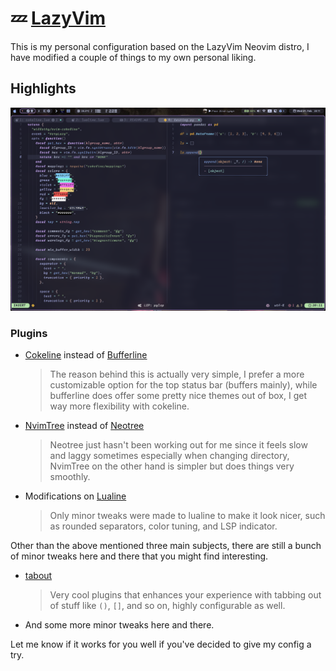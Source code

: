 <!-- markdownlint-disable MD013 MD001 -->

# 💤 [LazyVim](https://github.com/LazyVim/LazyVim)

This is my personal configuration based on the LazyVim Neovim distro, I have modified a couple of things to my own personal liking.

## Highlights

![Showcase](./img/showcase_neovim.png)

### Plugins

- [Cokeline](https://github.com/willothy/nvim-cokeline) instead of [Bufferline](https://github.com/akinsho/bufferline.nvim)

  > The reason behind this is actually very simple, I prefer a more customizable option for the top status bar (buffers mainly), while bufferline does offer some pretty nice themes out of box, I get way more flexibility with cokeline.

- [NvimTree](https://nvim-tree/nvim-tree.lua) instead of [Neotree](https://nvim-neo-tree/neo-tree.nvim)

  > Neotree just hasn't been working out for me since it feels slow and laggy sometimes especially when changing directory, NvimTree on the other hand is simpler but does things very smoothly.

- Modifications on [Lualine](https://github.com/nvim-lualine/lualine.nvim)
  > Only minor tweaks were made to lualine to make it look nicer, such as rounded separators, color tuning, and LSP indicator.

Other than the above mentioned three main subjects, there are still a bunch of minor tweaks here and there that you might find interesting.

- [tabout](https://github.com/abecodes/tabout.nvim)

  > Very cool plugins that enhances your experience with tabbing out of stuff like `()`, `[]`, and so on, highly configurable as well.

- And some more minor tweaks here and there.

Let me know if it works for you well if you've decided to give my config a try.
